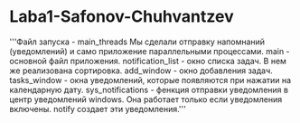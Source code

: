 # Laba1-Safonov-Chuhvantzev
'''Файл запуска - main_threads
Мы сделали отправку напомнаний (уведомлений) и само приложение параллельными процессами.
main - основной файл приложения. 
notification_list - окно списка задач. В нем же реализована сортировка.
add_window - окно добавления задач. 
tasks_window - окна уведомлений, которые появляются при нажатии на календарную дату.
sys_notifications - фенкция отправки уведомления в центр уведомлений windows.
Она работает только если уведомления включены.
notify создает эти уведомления.'''

